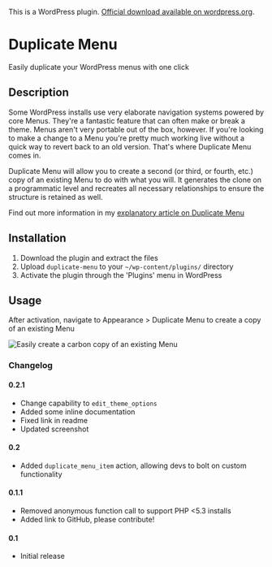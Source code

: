 This is a WordPress plugin. [Official download available on wordpress.org](https://wordpress.org/plugins/duplicate-menu/).

# Duplicate Menu

Easily duplicate your WordPress menus with one click

## Description

Some WordPress installs use very elaborate navigation systems powered by core Menus. They're a fantastic feature that can often make or break a theme. Menus aren't very portable out of the box, however. If you're looking to make a change to a Menu you're pretty much working live without a quick way to revert back to an old version. That's where Duplicate Menu comes in.

Duplicate Menu will allow you to create a second (or third, or fourth, etc.) copy of an existing Menu to do with what you will. It generates the clone on a programmatic level and recreates all necessary relationships to ensure the structure is retained as well.

Find out more information in my [explanatory article on Duplicate Menu](http://mondaybynoon.com/wordpress-plugin-duplicate-menu/)

## Installation

1. Download the plugin and extract the files
1. Upload `duplicate-menu` to your `~/wp-content/plugins/` directory
1. Activate the plugin through the 'Plugins' menu in WordPress

## Usage

After activation, navigate to Appearance > Duplicate Menu to create a copy of an existing Menu

![Easily create a carbon copy of an existing Menu](https://mondaybynoon.com/wp-content/uploads/2017/10/screenshot-1.png)

### Changelog

#### 0.2.1
- Change capability to <code>edit_theme_options</code>
- Added some inline documentation
- Fixed link in readme
- Updated screenshot

#### 0.2
- Added <code>duplicate_menu_item</code> action, allowing devs to bolt on custom functionality

#### 0.1.1
- Removed anonymous function call to support PHP <5.3 installs
- Added link to GitHub, please contribute!

#### 0.1
- Initial release
